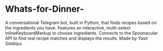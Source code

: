 # Whats-for-Dinner-
A conversational Telegram bot, built in Python, that finds recipes based on the ingredients you have. Features an interactive, multi-select InlineKeyboardMarkup to choose ingredients. Connects to the Spoonacular API to find real recipe matches and displays the results.  Made by Yasir Siddiqui.
